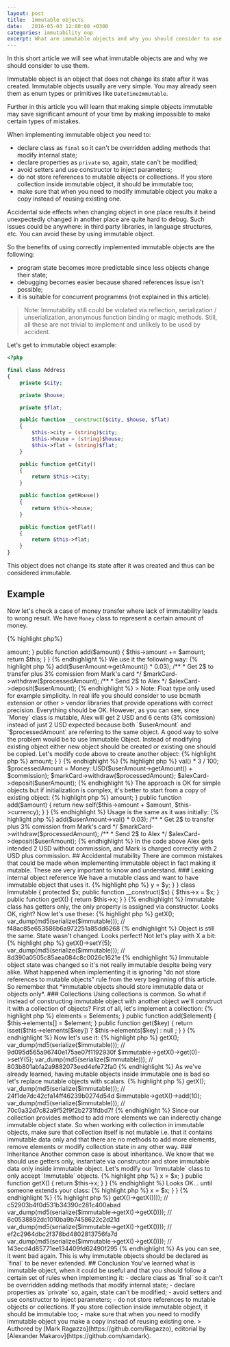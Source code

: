```yaml
---
layout: post
title:  Immutable objects
date:   2016-05-03 12:00:00 +0300
categories: immutability oop
excerpt: What are immutable objects and why you should consider to use them. Examples of accidental mutability.
---
```


In this short article we will see what immutable objects are and why we should consider
to use them.

Immutable object is an object that does not change its state after it was created. Immutable objects
usually are very simple. You may already seen them as enum types or primitives like `DateTimeImmutable`.

Further in this article you will learn that making simple objects immutable may save significant amount
of your time by making impossible to make certain types of mistakes.

When implementing immutable object you need to:

- declare class as `final` so it can't be overridden adding methods that modify internal state;
- declare properties as `private` so, again, state can't be modified;
- avoid setters and use constructor to inject parameters;
- do not store references to mutable objects or collections. If you store collection inside immutable object, it should be immutable too;
- make sure that when you need to modify immutable object you make a copy instead of reusing existing one.

Accidental side effects when changing object in one place results it beind unexpectedly changed in another place are quite hard to debug.
Such issues could be anywhere: in third party libraries, in language structures, etc. You can avoid these by using immutable object.

So the benefits of using correctly implemented immutable objects are the following:

- program state becomes more predictable since less objects change their state;
- debugging becomes easier because shared references issue isn't possible;
- it is suitable for concurrent programms (not explained in this article).

> Note: Immutability still could be violated via reflection, serialization / unserialization, anonymous function binding or magic methods.
> Still, all these are not trivial to implement and unlikely to be used by accident.

Let's get to immutable object example:

```php
<?php

final class Address
{
    private $city;

    private $house;

    private $flat;

    public function __construct($city, $house, $flat)
    {
        $this->city = (string)$city;
        $this->house = (string)$house;
        $this->flat = (string)$flat;
    }

    public function getCity()
    {
        return $this->city;
    }

    public function getHouse()
    {
        return $this->house;
    }

    public function getFlat()
    {
        return $this->flat;
    }
}
```

This object does not change its state after it was created and thus can be considered immutable.

## Example

Now let's check a case of money transfer where lack of immutability leads to wrong result.
We have `Money` class to represent a certain amount of money.

{% highlight php%}
<?php

class Money 
{
    private $amount;

    public function getAmount()
    {
        return $this->amount;
    }

    public function add($amount)
    {
        $this->amount += $amount;
        return $this;
    }
}
{% endhighlight %}

We use it the following way:

{% highlight php %}
<?php

$userAmount = Money::USD(2);
/**
 * Mark is going to send 2 USD to Alex. Since there's comission of 3%
 * we are adding it to the sum we operate with.
 */
$processedAmount = $userAmount->add($userAmount->getAmount() * 0.03);
/**
 * Get 2$ to transfer plus 3% comission from Mark's card
 */
$markCard->withdraw($processedAmount);
/**
 * Send 2$ to Alex
 */
$alexCard->deposit($userAmount);
{% endhighlight %}

> Note: Float type only used for example simplicity. In real life you should consider to use bcmath extension or other
> vendor libraries that provide operations with correct precision.

Everything should be OK. However, as you can see, since `Money` class is mutable, Alex will get 2 USD and 6 cents (3% comission) instead of
just 2 USD expected because both `$userAmount` and `$processedAmount` are referring to the same object. A good way to solve the problem
would be to use Immutable Object.

Instead of modifying existing object either new object should be created or existing one should be copied. Let's modify code above to create another object:

{% highlight php %}
<?php

final class Money 
{
    private $amount;

    public function getAmount()
    {
        return $this->amount;
    }
}
{% endhighlight %}

{% highlight php %}
<?php

$userAmount = Money::USD(2);
$commission = $userAmount->val() * 3 / 100;
$processedAmount = Money::USD($userAmount->getAmount() + $commission);
$markCard->withdraw($processedAmount);
$alexCard->deposit($userAmount);
{% endhighlight %}

The approach is OK for simple objects but if initialization is complex, it's better to start from a copy of existing
object:

{% highlight php %}
<?php

final class Money 
{
    private $amount;

    public function getAmount()
    {
        return $this->amount;
    }

    public function add($amount)
    {
        return new self($this->amount + $amount, $this->currency);
    }
}
{% endhighlight %}

Usage is the same as it was initially:

{% highlight php %}
<?php

$userAmount = Money::USD(2);
/**
 * Mark is going to send 2 USD to Alex. Since there's comission of 3%
 * we are adding it to the sum we operate with.
 */
$processedAmount = $userAmount->add($userAmount->val() * 0.03);
/**
 * Get 2$ to transfer plus 3% comission from Mark's card
 */
$markCard->withdraw($processedAmount);
/**
 * Send 2$ to Alex
 */
$alexCard->deposit($userAmount);
{% endhighlight %}

In the code above Alex gets intended 2 USD without commission, and Mark is charged correctly with 2 USD plus commission.

## Accidental mutability

There are common mistakes that could be made when implementing immutable object in fact making it mutable. These are
very important to know and understand.

### Leaking internal object reference

We have a mutable class and want to have immutable object that uses it.

{% highlight php %}
<?php

class MutableX
{
    protected $y;

    public function setY($y)
    {
         $this->y = $y;
    }
}

class Immutable
{
    protected $x;

    public function __construct($x)
    {
        $this->x = $x;
    }

    public function getX()
    {
        return $this->x;
    }
}
{% endhighlight %}

Immutable class has getters only, the only property is assigned via constructor.
Looks OK, right? Now let's use these:

{% highlight php %}
<?php

$immutable = new Immutable(new MutableX());
var_dump(md5(serialize($immutable))); // f48ac85e653586b6a972251a85dd6268

$immutable->getX();
var_dump(md5(serialize($immutable))); // f48ac85e653586b6a972251a85dd6268
{% endhighlight %}

Object is still the same. State wasn't changed. Looks perfect!

Not let's play with X a bit:

{% highlight php %}
<?php

$immutable->getX()->setY(5);
var_dump(md5(serialize($immutable))); // 8d390a0505c85aea084c8c0026c1621e
{% endhighlight %}

Immutable object state was changed so it's not really immutable despite being very alike.
What happened when implementing it is ignoring "do not store references to mutable objects"
rule from the very beginning of this article. So remember that *immutable objects should
store immutable data or objects only*.

### Collections

Using collections is common. So what if instead of constructing immutable object with another object we'll construct it
with a collection of objects?

First of all, let's implement a collection:

{% highlight php %}
<?php

class Collection
{
    protected $elements = [];

    public function __construct(array $elements)
    {
        $this->elements = $elements;
    }

    public function add($element)
    {
        $this->elements[] = $element;   
    }

    public function get($key)
    {
        return isset($this->elements[$key]) ? $this->elements[$key] : null ;
    }
}
{% endhighlight %}

Now let's use it:

{% highlight php %}
<?php

$immutable = new Immutable(new Collection([new XMutable(), new XMutable()]));
var_dump(md5(serialize($immutable))); // 9d095d565a96740e175ae07f1192930f

$immutable->getX();
var_dump(md5(serialize($immutable))); // 9d095d565a96740e175ae07f1192930f

$immutable->getX()->get(0)->setY(5);
var_dump(md5(serialize($immutable))); // 803b801abfa2a9882073eed4efe72fa0
{% endhighlight %}

As we've already learned, having mutable objects inside immutable one is bad so let's
replace mutable objects with scalars.

{% highlight php %}
<?php

$immutable = new Immutable(new Collection([1, 2]));
var_dump(md5(serialize($immutable))); // 24f1de7dc42cfa14ff46239b0274d54d

$immutable->getX();
var_dump(md5(serialize($immutable))); // 24f1de7dc42cfa14ff46239b0274d54d

$immutable->getX()->add(10);
var_dump(md5(serialize($immutable))); // 70c0a32d7c82a9f52f9f2b2731fdbd7f
{% endhighlight %}

Since our collection provides method to add more elements we can inderectly change immutable object state.
So when working with collection in immutable objects, make sure that collection itself is not mutable i.e.
that it contains immutable data only and that there are no methods to add more elements, remove elements or
modify collection state in any other way.

### Inheritance

Another common case is about inheritance. We know that we should use getters only, instantiate via constructor and store immutable data only inside
immutable object. Let's modify our `Immutable` class to only accept `Immutable` objects.

{% highlight php %}
<?php

class Immutable
{
    protected $x;

    public function __construct(Immutable $x)
    {
        $this->x = $x;
    }

    public function getX()
    {
        return $this->x;
    }

}
{% endhighlight %}

Looks OK... until someone extends your class:

{% highlight php %}
<?php

class Mutant extends Immutable
{
    public function __construct()
    {
    }

    public function getX()
    {
        return rand(1, 1000000);
    }

    public function setX($x)
    {
        $this->x = $x;
    }
}
{% endhighlight %}

{% highlight php %}
<?php

$mutant = new Mutant();
$immutable = new Immutable($mutant);

var_dump(md5(serialize($immutable->getX()->getX()))); // c52903b4f0d531b34390c281c400abad
var_dump(md5(serialize($immutable->getX()->getX()))); // 6c0538892dc1010ba9b7458622c2d21d
var_dump(md5(serialize($immutable->getX()->getX()))); // ef2c2964dbc2f378bd4802813756fa7d
var_dump(md5(serialize($immutable->getX()->getX()))); // 143ecd4d85771ee134409fd62490f295
{% endhighlight %}

As you can see, it went bad again. This is why immutable objects should be declared as `final` to be
never extended.

## Conclusion

You've learned what is immutable object, when it could be useful and that you should follow a certain
set of rules when implementing it:

- declare class as `final` so it can't be overridden adding methods that modify internal state;
- declare properties as `private` so, again, state can't be modified;
- avoid setters and use constructor to inject parameters;
- do not store references to mutable objects or collections. If you store collection inside immutable object, it should be immutable too;
- make sure that when you need to modify immutable object you make a copy instead of reusing existing one.


> Authored by [Mark Ragazzo](https://github.com/Ragazzo), editorial by [Alexander Makarov](https://github.com/samdark).
